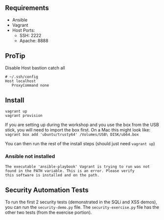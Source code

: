 
## Requirements

* Ansible
* Vagrant
* Host Ports:
    * SSH: 2222
    * Apache: 8888


## ProTip

Disable Host bastion catch all

```
# ~/.ssh/config
Host localhost
   ProxyCommand none
```


## Install

```
vagrant up
vagrant provision
```

If you are setting up during the workshop and you use the box from the USB
stick, you will need to import the box first. On a Mac this might look like:
    `vagrant box add 'ubuntu/trusty64' /Volumes/USB\ DISK/ub64.box`

You can then run the rest of the install steps (should just need `vagrant up`)



### Ansible not installed
```
The executable 'ansible-playbook' Vagrant is trying to run was not
found in the PATH variable. This is an error. Please verify
this software is installed and on the path.
```

## Security Automation Tests

To run the first 2 security tests (demonstrated in the SQLi and XSS demos),
you can run the `security-demo.py` file. The `security-exercise.py` file has
the other two tests (from the exercise portion).
